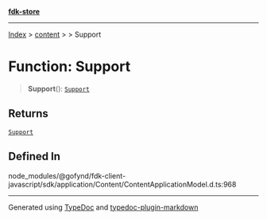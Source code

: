 [**fdk-store**](../../../README.md)
***

[Index](../../../API.md) > [content](../../README.md) > [<internal>](../README.md) > Support

# Function: Support

> **Support**(): [`Support`](../type-aliases/type-alias.Support.md)

## Returns

[`Support`](../type-aliases/type-alias.Support.md)

## Defined In

node\_modules/@gofynd/fdk-client-javascript/sdk/application/Content/ContentApplicationModel.d.ts:968

***
Generated using [TypeDoc](https://typedoc.org/) and [typedoc-plugin-markdown](https://www.npmjs.com/package/typedoc-plugin-markdown)
